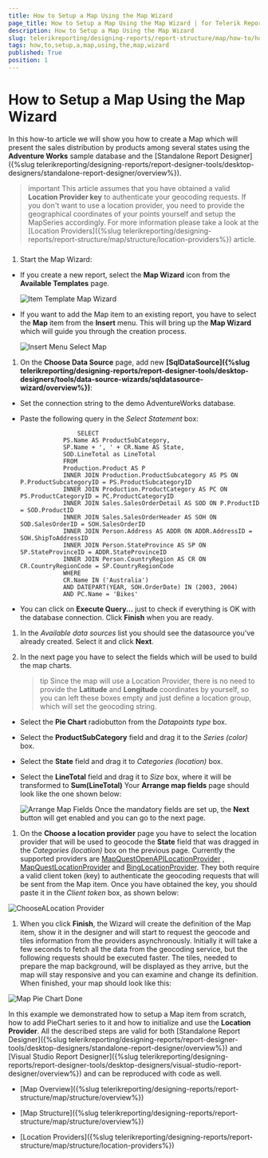 ```yaml
---
title: How to Setup a Map Using the Map Wizard
page_title: How to Setup a Map Using the Map Wizard | for Telerik Reporting Documentation
description: How to Setup a Map Using the Map Wizard
slug: telerikreporting/designing-reports/report-structure/map/how-to/how-to-setup-a-map-using-the-map-wizard
tags: how,to,setup,a,map,using,the,map,wizard
published: True
position: 1
---
```


# How to Setup a Map Using the Map Wizard



In this how-to article we will show you how to create a Map which will present the sales distribution by products among several states         using the __Adventure Works__ sample database and the [Standalone Report Designer]({%slug telerikreporting/designing-reports/report-designer-tools/desktop-designers/standalone-report-designer/overview%}).       

>important This article assumes that you have obtained a valid  __Location Provider key__  to authenticate your geocoding requests.           If you don't want to use a location provider, you need to provide the geographical coordinates of your points yourself and setup the MapSeries accordingly.           For more information please take a look at the [Location Providers]({%slug telerikreporting/designing-reports/report-structure/map/structure/location-providers%}) article.         


###

1. Start the Map Wizard:

* If you create a new report, select the __Map Wizard__ icon from the __Available Templates__ page.                   

  ![Item Template Map Wizard](images/Map/ItemTemplate_MapWizard.png)

* If you want to add the Map item to an existing report, you have to select the __Map__ item                   from the __Insert__ menu.                   This will bring up the __Map Wizard__ which will guide you through the creation process.                   

  ![Insert Menu Select Map](images/Map/InsertMenu_SelectMap.png)

1. On the __Choose Data Source__ page, add new               __[SqlDataSource]({%slug telerikreporting/designing-reports/report-designer-tools/desktop-designers/tools/data-source-wizards/sqldatasource-wizard/overview%})__:             

* Set the connection string to the demo AdventureWorks database.

* Paste the following query in the *Select Statement* box:                 

	                  SELECT
                  PS.Name AS ProductSubCategory,
                  SP.Name + ', ' + CR.Name AS State,
                  SOD.LineTotal as LineTotal
                  FROM
                  Production.Product AS P
                  INNER JOIN Production.ProductSubcategory AS PS ON P.ProductSubcategoryID = PS.ProductSubcategoryID
                  INNER JOIN Production.ProductCategory AS PC ON PS.ProductCategoryID = PC.ProductCategoryID
                  INNER JOIN Sales.SalesOrderDetail AS SOD ON P.ProductID = SOD.ProductID
                  INNER JOIN Sales.SalesOrderHeader AS SOH ON SOD.SalesOrderID = SOH.SalesOrderID
                  INNER JOIN Person.Address AS ADDR ON ADDR.AddressID = SOH.ShipToAddressID
                  INNER JOIN Person.StateProvince AS SP ON SP.StateProvinceID = ADDR.StateProvinceID
                  INNER JOIN Person.CountryRegion AS CR ON CR.CountryRegionCode = SP.CountryRegionCode
                  WHERE
                  CR.Name IN ('Australia')
                  AND DATEPART(YEAR, SOH.OrderDate) IN (2003, 2004)
                  AND PC.Name = 'Bikes'
                



* You can click on __Execute Query...__ just to check if everything is OK with the database connection.                   Click __Finish__ when you are ready.                 

1. In the *Available data sources* list you should see the datasource you've already created.               Select it and click __Next__.             

1. In the next page you have to select the fields which will be used to build the map charts.             

    >tip Since the map will use a Location Provider, there is no need to provide the  __Latitude__  and  __Longitude__  coordinates by yourself, so you can                 left these boxes empty and just define a location group, which will set the geocoding string.               



* Select the __Pie Chart__ radiobutton from the *Datapoints type* box.                 

* Select the __ProductSubCategory__ field and drag it to the *Series (color)* box.                 

* Select the __State__ field and drag it to *Categories (location)* box.                 

* Select the __LineTotal__ field and drag it to *Size* box, where it will be transformed to                 __Sum(LineTotal)__    Your __Arrange map fields__ page should look like the one shown below:               

  ![Arrange Map Fields](images/Map/ArrangeMapFields.png)    Once the mandatory fields are set up, the __Next__ button will get enabled and you can go to the next page.             

1. On the __Choose a location provider__ page you have to select the location provider that will be used to geocode               the __State__ field that was dragged in the *Categories (location)* box on the previous page.               Currently the supported providers are               [MapQuestOpenAPILocationProvider](/reporting/api/Telerik.Reporting.MapQuestOpenAPILocationProvider)               ,               [MapQuestLocationProvider](/reporting/api/Telerik.Reporting.MapQuestLocationProvider)               and               [BingLocationProvider](/reporting/api/Telerik.Reporting.BingLocationProvider).               They both require a valid client token (key) to authenticate the geocoding requests that will be sent from the Map item.               Once you have obtained the key, you should paste it in the *Client token* box, as shown below:               

  ![ChooseALocation Provider](images/Map/ChooseALocationProvider.png)

1. When you click __Finish__, the Wizard will create the definition of the Map item, show it in the designer               and will start to request the geocode and tiles information from the providers asynchronously. Initially it will take a few seconds to fetch               all the data from the geocoding service, but the following requests should be executed faster. The tiles, needed to prepare the map background,               will be displayed as they arrive, but the map will stay responsive and you can examine and change its definition.               When finished, your map should look like this:               

  ![Map Pie Chart Done](images/Map/MapPieChart_Done.png)

In this example we demonstrated how to setup a Map item from scratch, how to add PieChart series to it and how to initialize and           use the __Location Provider__. All the described steps are valid for both           [Standalone Report Designer]({%slug telerikreporting/designing-reports/report-designer-tools/desktop-designers/standalone-report-designer/overview%})           and [Visual Studio Report Designer]({%slug telerikreporting/designing-reports/report-designer-tools/desktop-designers/visual-studio-report-designer/overview%}) and           can be reproduced with code as well.         

 * [Map Overview]({%slug telerikreporting/designing-reports/report-structure/map/structure/overview%})

 * [Map Structure]({%slug telerikreporting/designing-reports/report-structure/map/structure/overview%})

 * [Location Providers]({%slug telerikreporting/designing-reports/report-structure/map/structure/location-providers%})
